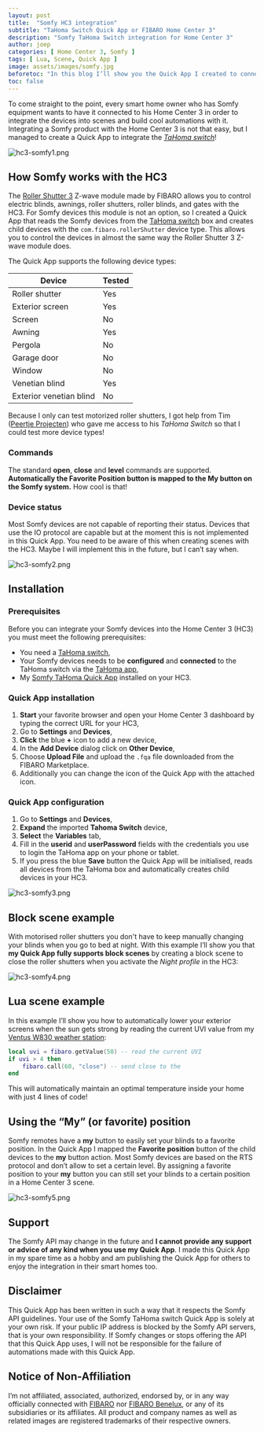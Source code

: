 ```yaml
---
layout: post
title:  "Somfy HC3 integration"
subtitle: "TaHoma Switch Quick App or FIBARO Home Center 3"
description: "Somfy TaHoma Switch integration for Home Center 3"
author: joep
categories: [ Home Center 3, Somfy ]
tags: [ Lua, Scene, Quick App ]
image: assets/images/somfy.jpg
beforetoc: "In this blog I’ll show you the Quick App I created to connect to the TaHoma switch ecosystem via the Somfy API."
toc: false
---
```


To come straight to the point, every smart home owner who has Somfy equipment wants to have it connected to his Home Center 3 in order to integrate the devices into scenes and build cool automations with it. Integrating a Somfy product with the Home Center 3 is not that easy, but I managed to create a Quick App to integrate the *[TaHoma switch](https://www.somfy.nl/producten/1870595/tahoma-switch)*!

![hc3-somfy1.png](../assets/images/hc3-somfy1.png)

## How Somfy works with the HC3

The [Roller Shutter 3](https://www.fibaro.com/en/products/smart-roller-shutter/) Z-wave module made by FIBARO allows you to control electric blinds, awnings, roller shutters, roller blinds, and gates with the HC3. For Somfy devices this module is not an option, so I created a Quick App that reads the Somfy devices from the [TaHoma switch](https://www.somfy.nl/producten/1870595/tahoma-switch) box and creates child devices with the `com.fibaro.rollerShutter` device type. This allows you to control the devices in almost the same way the Roller Shutter 3 Z-wave module does.

The Quick App supports the following device types:

| Device                  | Tested |
| ----------------------- | ------ |
| Roller shutter          | Yes    |
| Exterior screen         | Yes    |
| Screen                  | No     |
| Awning                  | Yes    |
| Pergola                 | No     |
| Garage door             | No     |
| Window                  | No     |
| Venetian blind          | Yes    |
| Exterior venetian blind | No     |

Because I only can test motorized roller shutters, I got help from Tim ([Peertje Projecten](https://peertjeprojecten.nl/)) who gave me access to his *TaHoma Switch* so that I could test more device types!

### Commands

The standard **open**, **close** and **level** commands are supported. **Automatically the Favorite Position button is mapped to the My button on the Somfy system.** How cool is that!

### Device status

Most Somfy devices are not capable of reporting their status. Devices that use the IO protocol are capable but at the moment this is not implemented in this Quick App. You need to be aware of this when creating scenes with the HC3. Maybe I will implement this in the future, but I can’t say when.

![hc3-somfy2.png](../assets/images/hc3-somfy2.png)

## Installation

### Prerequisites

Before you can integrate your Somfy devices into the Home Center 3 (HC3) you must meet the following prerequisites:

- You need a [TaHoma switch](https://www.somfy.nl/producten/1870595/tahoma-switch),
- Your Somfy devices needs to be **configured** and **connected** to the TaHoma switch via the [TaHoma app](https://www.somfy.nl/producten/smart-home-en-afstandbediening/tahoma-smart-home/tahoma-app),
- My [Somfy TaHoma Quick App](https://docs.joepverhaeg.nl) installed on your HC3.

### Quick App installation

1. **Start** your favorite browser and open your Home Center 3 dashboard by typing the correct URL for your HC3,
2. Go to **Settings** and **Devices**,
3. **Click** the blue **+** icon to add a new device,
4. In the **Add Device** dialog click on **Other Device**,
5. Choose **Upload File** and upload the `.fqa` file downloaded from the FIBARO Marketplace.
6. Additionally you can change the icon of the Quick App with the attached icon.

### Quick App configuration

1. Go to **Settings** and **Devices**,
2. **Expand** the imported **Tahoma Switch** device,
3. **Select** the **Variables** tab,
4. Fill in the **userid** and **userPassword** fields with the credentials you use to login the TaHoma app on your phone or tablet.
5. If you press the blue **Save** button the Quick App will be initialised, reads all devices from the TaHoma box and automatically creates child devices in your HC3.

![hc3-somfy3.png](../assets/images/hc3-somfy3.png)

## Block scene example

With motorised roller shutters you don't have to keep manually changing your blinds when you go to bed at night. With this example I’ll show you that **my Quick App fully supports block scenes** by creating a block scene to close the roller shutters when you activate the *Night profile* in the HC3:

![hc3-somfy4.png](../assets/images/hc3-somfy4.png)

## Lua scene example

In this example I’ll show you how to automatically lower your exterior screens when the sun gets strong by reading the current UVI value from my [Ventus W830 weather station](https://docs.joepverhaeg.nl/ventus-w830/):

```lua
local uvi = fibaro.getValue(50) -- read the current UVI
if uvi > 4 then
	fibaro.call(60, "close") -- send close to the 
end
```

This will automatically maintain an optimal temperature inside your home with just 4 lines of code!

## Using the “My” (or favorite) position

Somfy remotes have a **my** button to easily set your blinds to a favorite position. In the Quick App I mapped the **Favorite position** button of the child devices to the **my** button action. Most Somfy devices are based on the RTS protocol and don’t allow to set a certain level. By assigning a favorite position to your **my** button you can still set your blinds to a certain position in a Home Center 3 scene.

![hc3-somfy5.png](../assets/images/hc3-somfy5.png)

## Support

The Somfy API may change in the future and **I cannot provide any support or advice of any kind when you use my Quick App**. I made this Quick App in my spare time as a hobby and am publishing the Quick App for others to enjoy the integration in their smart homes too.

## Disclaimer

This Quick App has been written in such a way that it respects the Somfy API guidelines. Your use of the Somfy TaHoma switch Quick App is solely at your own risk. If your public IP address is blocked by the Somfy API servers, that is your own responsibility. If Somfy changes or stops offering the API that this Quick App uses, I will not be responsible for the failure of automations made with this Quick App.

## Notice of Non-Affiliation

I’m not affiliated, associated, authorized, endorsed by, or in any way officially connected with [FIBARO](https://www.fibaro.com) nor [FIBARO Benelux](https://fibarobenelux.com), or any of its subsidiaries or its affiliates. All product and company names as well as related images are registered trademarks of their respective owners.